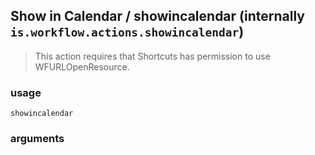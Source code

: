 
## Show in Calendar / showincalendar (internally `is.workflow.actions.showincalendar`)


> This action requires that Shortcuts has permission to use WFURLOpenResource.

### usage
`showincalendar `

### arguments

